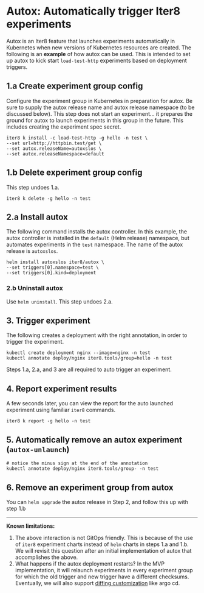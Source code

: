 # Autox: Automatically trigger Iter8 experiments
Autox is an Iter8 feature that launches experiments automatically in Kubernetes when new versions of Kubernetes resources are created. The following is an **example** of how autox can be used. This is intended to set up autox to kick start `load-test-http` experiments based on deployment triggers.

## 1.a Create experiment group config

Configure the experiment group in Kubernetes in preparation for autox. Be sure to supply the autox release name and autox release namespace (to be discussed below). This step does not start an experiment... it prepares the ground for autox to launch experiments in this group in the future. This includes creating the experiment spec  secret.

```shell
iter8 k install -c load-test-http -g hello -n test \
--set url=http://httpbin.test/get \
--set autox.releaseName=autoxslos \
--set autox.releaseNamespace=default
```

## 1.b Delete experiment group config
This step undoes 1.a.

```shell
iter8 k delete -g hello -n test
```

## 2.a Install autox

The following command installs the autox controller. In this example, the autox controller is installed in the `default` (Helm release) namespace, but automates experiments in the `test` namespace. The name of the autox release is `autoxslos`.
```shell
helm install autoxslos iter8/autox \
--set triggers[0].namespace=test \
--set triggers[0].kind=deployment
```

### 2.b Uninstall autox
Use `helm uninstall`. This step undoes 2.a.

## 3. Trigger experiment
The following creates a deployment with the right annotation, in order to trigger the experiment.
```shell
kubectl create deployment nginx --image=nginx -n test
kubectl annotate deploy/nginx iter8.tools/group=hello -n test
```

Steps 1.a, 2.a, and 3 are all required to auto trigger an experiment.

## 4. Report experiment results

A few seconds later, you can view the report for the auto launched experiment using familiar `iter8` commands.
```shell
iter8 k report -g hello -n test
```

## 5. Automatically remove an autox experiment (`autox-unlaunch`)
```shell
# notice the minus sign at the end of the annotation
kubectl annotate deploy/nginx iter8.tools/group- -n test
```

## 6. Remove an experiment group from autox
You can `helm upgrade` the autox release in Step 2, and follow this up with step 1.b

***

**Known limitations:** 
1. The above interaction is not GitOps friendly. This is because of the use of `iter8` experiment charts instead of `helm` charts in steps 1.a and 1.b. We will revisit this question after an initial implementation of autox that accomplishes the above.
2. What happens if the autox deployment restarts? In the MVP implementation, it will relaunch experiments in every experiment group for which the old trigger and new trigger have a different checksums. Eventually, we will also support [diffing customization](https://argo-cd.readthedocs.io/en/stable/user-guide/diffing/) like argo cd.